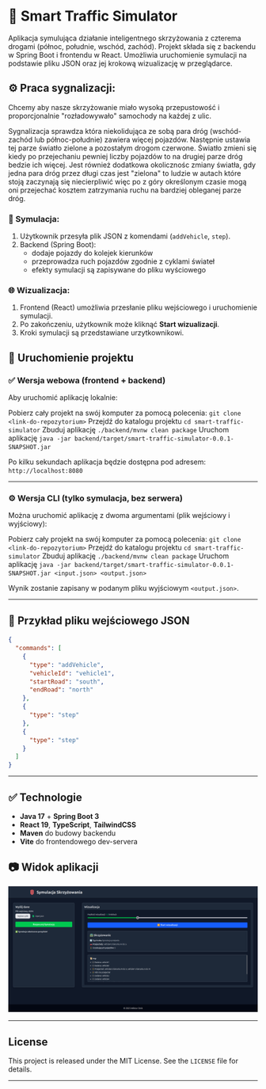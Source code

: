 # 🚦 Smart Traffic Simulator

Aplikacja symulująca działanie inteligentnego skrzyżowania z czterema drogami (północ, południe, wschód, zachód). Projekt składa się z backendu w Spring Boot i frontendu w React. Umożliwia uruchomienie symulacji na podstawie pliku JSON oraz jej krokową wizualizację w przeglądarce.
 
## ⚙️ Praca sygnalizacji:
Chcemy aby nasze skrzyżowanie miało wysoką przepustowość i proporcjonalnie "rozładowywało" samochody na każdej z ulic.

Sygnalizacja sprawdza która niekolidująca ze sobą para dróg (wschód-zachód lub północ-południe) zawiera więcej pojazdów. 
Następnie ustawia tej parze światło zielone a pozostałym drogom czerwone. Światło zmieni się kiedy po przejechaniu pewniej
liczby pojazdów to na drugiej parze dróg bedzie ich więcej.
Jest również dodatkowa okolicznośc zmiany światła, gdy jedna para dróg przez długi czas jest "zielona" to ludzie w autach które stoją zaczynają się
niecierpliwić więc po z góry określonym czasie mogą oni przejechać kosztem zatrzymania ruchu na bardziej obleganej parze dróg.


### 🔁 Symulacja:

1. Użytkownik przesyła plik JSON z komendami (`addVehicle`, `step`).
2. Backend (Spring Boot):
   - dodaje pojazdy do kolejek kierunków
   - przeprowadza ruch pojazdów zgodnie z cyklami świateł
   - efekty symulacji są zapisywane do pliku wyściowego


### 🌐 Wizualizacja:

1. Frontend (React) umożliwia przesłanie pliku wejściowego i uruchomienie symulacji.
2. Po zakończeniu, użytkownik może kliknąć **Start wizualizacji**.
3. Kroki symulacji są przedstawiane urzytkownikowi.


## 🚀 Uruchomienie projektu

### ✅ Wersja webowa (frontend + backend)
Aby uruchomić aplikację lokalnie:

Pobierz cały projekt na swój komputer za pomocą polecenia:
 `git clone <link-do-repozytorium>`
Przejdź do katalogu projektu
 `cd smart-traffic-simulator`
Zbuduj aplikację
 `./backend/mvnw clean package`
Uruchom aplikację
 `java -jar backend/target/smart-traffic-simulator-0.0.1-SNAPSHOT.jar`

Po kilku sekundach aplikacja będzie dostępna pod adresem:
 `http://localhost:8080`


---

### ⚙️ Wersja CLI (tylko symulacja, bez serwera)

Można uruchomić aplikację z dwoma argumentami (plik wejściowy i wyjściowy):

Pobierz cały projekt na swój komputer za pomocą polecenia:
 `git clone <link-do-repozytorium>`
Przejdź do katalogu projektu
 `cd smart-traffic-simulator`
Zbuduj aplikację
 `./backend/mvnw clean package`
Uruchom aplikację
 `java -jar backend/target/smart-traffic-simulator-0.0.1-SNAPSHOT.jar <input.json> <output.json>`

Wynik zostanie zapisany w podanym pliku wyjściowym `<output.json>`.

---



## 🧪 Przykład pliku wejściowego JSON

```json
{
  "commands": [
    {
      "type": "addVehicle",
      "vehicleId": "vehicle1",
      "startRoad": "south",
      "endRoad": "north"
    },
    {
      "type": "step"
    },
    {
      "type": "step"
    }
  ]
}
```

---




## ✅ Technologie

- **Java 17** + **Spring Boot 3**
- **React 19**, **TypeScript**, **TailwindCSS**
- **Maven** do budowy backendu
- **Vite** do frontendowego dev-servera


## 📷 Widok aplikacji

![Widok symulacji](./assets/screenshot.png)

---
## License
This project is released under the MIT License. See the `LICENSE` file for details.

---
